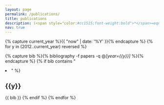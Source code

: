 ```yaml
---
layout: page
permalink: /publications/
title: publications
description: (<span style="color:#cc1515;font-weight:bold">*</span>=equal contribution)
nav: true
---
```


<div class="publications">

{% capture current_year %}{{  "now" | date: '%Y' }}{% endcapture %}
{% for y in (2012..current_year) reversed %}
  <!-- <h2 class="year">{{y}}</h2> -->
  {% capture bib %}{% bibliography -f papers -q @*[year={{y}}]* %}{% endcapture %}
  {% if bib contains "<li>" %}
  <h2 class="year">{{y}}</h2>
  {{ bib }}
  {% endif %}
{% endfor %}

</div>
